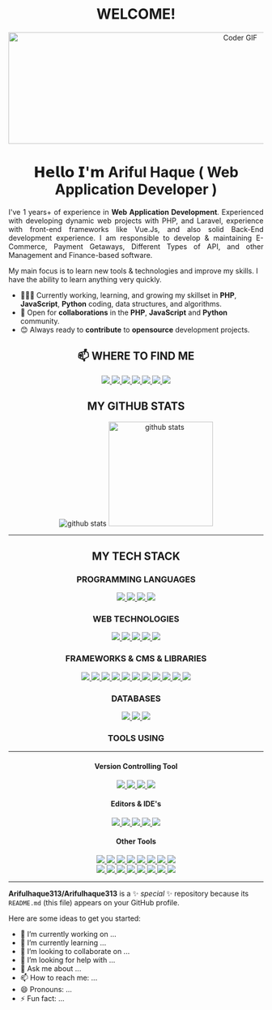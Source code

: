
<h1 align="center"> WELCOME! </h1>
<p align="center"><img src="https://media-exp1.licdn.com/dms/image/C5616AQE8xKrv3ouSCA/profile-displaybackgroundimage-shrink_200_800/0/1641812241807?e=1666828800&v=beta&t=hmd9z4vwYbwcErs0AcnXwEmPNYlpTR-6tN5VfJ19C9k" alt="Coder GIF" width="900" height="220"></p>

<h1 align="center">𝗛𝗲𝗹𝗹𝗼 𝗜'𝗺 Ariful Haque ( Web Application Developer )</h1>

<p align="justify">
I've 1 years+ of experience in <strong>Web Application Development</strong>. Experienced with developing dynamic web projects with PHP, and Laravel, experience with front-end frameworks like Vue.Js, and also solid Back-End development experience.
I am responsible to develop & maintaining E-Commerce, Payment Getaways, Different Types of API, and other Management and Finance-based software. 

My main focus is to learn new tools & technologies and improve my skills. I have the ability to learn anything very quickly. 

</p>

- 👨🏽‍💻 Currently working, learning, and growing my skillset in **PHP**, **JavaScript**, **Python** coding, data structures, and algorithms.
- 🤝 Open for **collaborations** in the **PHP**, **JavaScript** and **Python** community.
- 😊 Always ready to **contribute** to **opensource** development projects.

<h2 align="center">📫 WHERE TO FIND ME</h2>
<p align="center">
    <a title="Facebook" href="https://facebook.com/mi.shajib1/">
        <img src="https://img.shields.io/badge/-MI%20SHAJIB-%233b5998?style=flat-square&logo=Facebook&logoColor=ffffff" />
    </a>
    <a title="LinkedIn" href="https://www.linkedin.com/in/mishajib/">
        <img src="https://img.shields.io/badge/-MI%20SHAJIB-%230e76a8?style=flat-square&logo=Linkedin&logoColor=ffffff" />
    </a>
    <a title="Instagram" href="https://instagram.com/mi.shajib1/">
        <img src="https://img.shields.io/badge/-MI%20SHAJIB-%233f729b?style=flat-square&logo=instagram&logoColor=ffffff" />
    </a>
    <a title="Twitter" href="https://twitter.com/mishajib1">
        <img src="https://img.shields.io/badge/-MI%20SHAJIB-%2300acee?style=flat-square&logo=twitter&logoColor=ffffff" />
    </a>
    <a title="Youtube" href="https://www.youtube.com/channel/UCk-MkWYPZWG8X8vX3wloF0w">
        <img src="https://img.shields.io/badge/-MI%20SHAJIB-%23FF0000?style=flat-square&logo=youtube" />
    </a>
    <a title="Github" href="https://github.com/mishajib">
        <img src="https://img.shields.io/badge/-MI%20SHAJIB-%23211F1F?style=flat-square&logo=github" />
    </a>
    <a title="BitBucket" href="https://bitbucket.org/mishajib/">
        <img src="https://img.shields.io/badge/-BitBucket-darkblue?style=flat-square&logo=bitbucket" />
    </a>

</p>

<h2 align="center"> MY GITHUB STATS </h2>
<p align="center">
  <img title="github stats" src="https://github-readme-stats.vercel.app/api?username=mishajib&show_icons=true&theme=tokyonight&line_height=27">
  <img title="github stats" height="206" src="https://github-readme-stats.vercel.app/api/top-langs/?username=mishajib&theme=tokyonight">
</p>
<hr/>
<h2 align="center"> MY TECH STACK </h2>

<h3 align="center"> PROGRAMMING LANGUAGES </h3>
<p align="center">
  <a title="PHP" href="https://www.php.net/">
    <img src="https://img.shields.io/badge/PHP-%23777BB4.svg?&style=flat-square&logo=php&logoColor=white"/>
  </a>
  <a title="JavaScript" href="https://www.javascript.com/">
    <img src="https://img.shields.io/badge/JavaScript%20-%23323330.svg?&style=flat-square&logo=javascript&logoColor=%23F7DF1E"/>
  </a>
  <a title="Python" href="https://www.python.org/">
    <img src="https://img.shields.io/badge/Python%20-%2314354C.svg?&style=flat-square&logo=python&logoColor=white"/>
  </a>
  <a title="JAVA" href="https://www.java.com/en/">
    <img src="https://img.shields.io/badge/JAVA-%23ED8B00.svg?&style=flat-square&logo=java&logoColor=white"/>
  </a>
  
</p>

<h3 align="center"> WEB TECHNOLOGIES </h3>
<p align="center">
  
<a title="HTML5" href="https://www.w3schools.com/html/default.asp">
  <img src="https://img.shields.io/badge/HTML5%20-%23E34F26.svg?&style=flat-square&logo=html5&logoColor=white"/>
</a>
<a title="CSS3" href="https://www.w3schools.com/css/default.asp">
    <img src="https://img.shields.io/badge/CSS3%20-%231572B6.svg?&style=flat-square&logo=css3&logoColor=white"/>
</a>
<a title="JavaScript" href="https://www.javascript.com/">
    <img src="https://img.shields.io/badge/JavaScript%20-%23323330.svg?&style=flat-square&logo=javascript&logoColor=%23F7DF1E"/>
</a>
<a title="PHP" href="https://www.php.net/">
    <img src="https://img.shields.io/badge/PHP-%23777BB4.svg?&style=flat-square&logo=php&logoColor=white"/>
</a>
<a title="Markdown" href="https://www.markdownguide.org/">
    <img src="https://img.shields.io/badge/Markdown-%23000000.svg?&style=flat-square&logo=markdown&logoColor=white"/>
</a>
  
</p>

<h3 align="center"> FRAMEWORKS & CMS & LIBRARIES </h3>
<p align="center">
    
  <a title="Laravel" href="https://www.laravel.com/">
    <img src="https://img.shields.io/badge/Laravel%20-%23FF2D20.svg?&style=flat-square&logo=laravel&logoColor=white"/>
  </a>
  <a title="Laravel Livewire" href="https://laravel-livewire.com/">
    <img src="https://img.shields.io/badge/Laravel%20Livewire%20-%23FF2D20.svg?&style=flat-square&logo=laravel-livwire&logoColor=white"/>
  </a>
  <a title="CodeIgniter" href="http://codeigniter.com/">
    <img src="http://img.shields.io/badge/-CodeIgniter-%23F7DF1C?style=flat-square&logo=CodeIgniter&logoColor=ffffff&color=%23EE4623" />
  </a>
  <a title="DJango" href="https://www.djangoproject.com/">
    <img src="https://img.shields.io/badge/DJango%20-%23092E20.svg?&style=flat-square&logo=django&logoColor=white"/>
  </a>
  <a title="JQuery" href="https://jquery.com/">
    <img src="https://img.shields.io/badge/JQuery%20-%230769AD.svg?&style=flat-square&logo=jquery&logoColor=white"/>
  </a>
  <a title="Vue.JS" href="https://vuejs.org/">
    <img src="https://img.shields.io/badge/VueJs%20-%2335495e.svg?&style=flat-square&logo=vue.js&logoColor=%234FC08D"/>
  </a>
  <a title="React JS" href="https://reactjs.org/">
    <img src="https://img.shields.io/badge/React-20232A?style=flat-square&logo=react&logoColor=61DAFB"/>
  </a>
   <a title="Alpine JS" href="https://alpinejs.dev/">
    <img src="https://img.shields.io/badge/AlpineJS-8BC0D0?style=flat-square&logo=alpine.js&logoColor=black"/>
  </a>
  <a title="Bootstrap" href="https://getbootstrap.com/">
    <img src="https://img.shields.io/badge/Bootstrap%20-%23563D7C.svg?&style=flat-square&logo=bootstrap&logoColor=white"/>
  </a>
  <a title="Tailwind CSS" href="https://tailwindcss.com/">
    <img src="https://img.shields.io/badge/TailwindCSS%20-%2338B2AC.svg?&style=flat-square&logo=tailwind-css&logoColor=white"/>
  </a>
   <a title="WordPress" href="https://wordpress.org/">
    <img src="https://img.shields.io/badge/WordPress%20-%2321759B.svg?&style=flat-square&logo=wordpress&logoColor=white"/>
  </a>
  
</p>

<h3 align="center"> DATABASES </h3>
<p align="center">
    
  <a title="SQLite" href="https://www.sqlite.org/index.html">
    <img src="https://img.shields.io/badge/SQLite%20-%23003B57.svg?&style=flat-square&logo=sqlite&logoColor=white"/>
  </a>
  <a title="MYSQL" href="https://www.mysql.com/">
    <img src="http://img.shields.io/badge/-MYSQL-%234479A1?style=flat-square&logo=mysql&logoColor=ffffff"/>
  </a>
  <a title="POSTGRESQL" href="https://www.postgresql.org/">
    <img src="https://img.shields.io/badge/PostgreSQL%20-%23336791.svg?&style=flat-square&logo=postgresql&logoColor=white"/>
  </a>
  
</p>

<h3 align="center"> TOOLS USING </h3>
<hr/>
<h4 align="center"> Version Controlling Tool </h4>
<p align="center">

  <a title="Git" href="https://git-scm.com/">
    <img src="https://img.shields.io/badge/Git%20-%23F05033.svg?&style=flat-square&logo=git&logoColor=white"/>
  </a>
  <a title="Github" href="https://github.com/mishajib">
    <img src="https://img.shields.io/badge/Github%20-%23121011.svg?&style=flat-square&logo=github&logoColor=white"/>
  </a>
  <a title="BitBucket" href="https://bitbucket.org/mishajib/">
    <img src="https://img.shields.io/badge/Bitbucket%20-%230047B3.svg?&style=flat-square&logo=bitbucket&logoColor=white"/>
  </a>
  <a title="GitLab" href="https://gitlab.com/mishajib">
    <img src="https://img.shields.io/badge/Gitlab%20-%23181717.svg?&style=flat-square&logo=gitlab&logoColor=white"/>
  </a>  
</p>

<h4 align="center"> Editors & <span title="Intergrated Development Environment">IDE</span>'s </h4>

<p align="center">
    
  <a title="VsCode" href="https://code.visualstudio.com/">
    <img src="https://img.shields.io/badge/-VSCode-%23007ACC?style=flat-square&logo=visual-studio-code" />
  </a>
  <a title="PHPSTORM" href="https://www.jetbrains.com/phpstorm/">
    <img src="https://img.shields.io/badge/-PhpStorm-%239250f5?style=flat-square&logo=phpstorm" />
  </a>
  <a title="PyCharm" href="https://www.jetbrains.com/pycharm/">
    <img src="https://img.shields.io/badge/-PyCharm-%23000000?style=flat-square&logo=pycharm" />
  </a>
  <a title="Sublime Text" href="https://www.sublimetext.com/">
    <img src="https://img.shields.io/badge/-Sublime%20Text-%23FF9800?style=flat-square&logo=sublime-text&logoColor=white" />
  </a>
  <a title="Atom" href="https://atom.io/">
    <img src="https://img.shields.io/badge/-Atom%20-%2366595C?style=flat-square&logo=atom" />
  </a>
    
</p>

<h4 align="center"> Other Tools </h4>

<p align="center">
    
  <a title="Beautiful Soup" href="https://pypi.org/project/beautifulsoup4/">
    <img src="https://img.shields.io/badge/Beautiful%20Soup-%235D87BF.svg?&style=flat-square&logo=beautiful-soup&logoColor=ffffff" />
  </a>
  <a title="Pandas" href="https://pandas.pydata.org/">
    <img src="https://img.shields.io/badge/-Pandas-%23150458?style=flat-square&logo=pandas&logoColor=ffffff" />
  </a>
  <a title="Selenium" href="https://selenium-python.readthedocs.io/">
    <img src="https://img.shields.io/badge/-Selenium-%23006567?style=flat-square&logo=selenium&logoColor=ffffff" />
  </a>
  <a title="Netlify" href="https://www.netlify.com/">
    <img src="https://img.shields.io/badge/-Netlify-%2300C7B7?style=flat-square&logo=netlify&logoColor=ffffff" />
  </a>
  <a title="WebPack" href="https://webpack.js.org/">
    <img src="https://img.shields.io/badge/Webpack%20-%238DD6F9.svg?&style=flat-square&logo=webpack&logoColor=black" />
  </a>
  <a title="ESLint" href="https://eslint.org/">
    <img src="https://img.shields.io/badge/-ESLint-%234B32C3?style=flat-square&logo=eslint" />
  </a>
  <a title="Adobe PhotoShop" href="https://www.adobe.com/products/photoshop.html">
    <img src="https://img.shields.io/badge/Adobe%20Photoshop%20-%2331A8FF.svg?&style=flat-square&logo=adobe%20photoshop&logoColor=white"/>
  </a>
  <a title="Adobe Illustrator" href="https://www.adobe.com/products/photoshop.html">
    <img src="https://img.shields.io/badge/Adobe%20Illustrator%20-%23FF9A00.svg?&style=flat-square&logo=adobe%20illustrator&logoColor=white"/>
  </a>
  <br/>
  <a title="Wordpress WooCommerce Plugin" href="https://woocommerce.com/">
    <img src="https://img.shields.io/badge/WooCommerce%20-%2396588A.svg?&style=flat-square&logo=woocommerce&logoColor=white"/>
  </a>
  <a title="Wordpress Yoast Seo Plugin" href="https://yoast.com/">
    <img src="https://img.shields.io/badge/Yoast%20-%23A4286A.svg?&style=flat-square&logo=yoast&logoColor=white"/>
  </a>
  <a title="Wordpress Rocket (Speed Optimization Plugin)" href="https://wp-rocket.me/">
    <img src="https://img.shields.io/badge/WP%20Rocket-%23F56640.svg?&style=flat-square&logo=wp-rocket&logoColor=white"/>
  </a>
  <a title="The World Wide Web Consortium (W3C)" href="https://www.w3.org/">
    <img src="https://img.shields.io/badge/W3C-%23005A9C.svg?&style=flat-square&logo=w3c&logoColor=white"/>
  </a>
  <a title="APACHE (Web Server)" href="https://www.apache.org/">
    <img src="https://img.shields.io/badge/Apache-%23D22128.svg?&style=flat-square&logo=apache&logoColor=white"/>
  </a>
  <a title="NGINX (Web Server)" href="https://www.nginx.com/">
    <img src="https://img.shields.io/badge/Nginx-%23269539.svg?&style=flat-square&logo=nginx&logoColor=white"/>
  </a>
  <a title="XAMPP" href="https://www.apachefriends.org/download.html">
    <img src="https://img.shields.io/badge/XAMPP-%23FB7A24.svg?&style=flat-square&logo=xampp&logoColor=white"/>
  </a>
  <a title="Trello" href="https://trello.com/">
    <img src="https://img.shields.io/badge/Trello-%230079BF.svg?&style=flat-square&logo=trello&logoColor=white"/>
  </a>
  
</p>
<hr/>

**Arifulhaque313/Arifulhaque313** is a ✨ _special_ ✨ repository because its `README.md` (this file) appears on your GitHub profile.

Here are some ideas to get you started:

- 🔭 I’m currently working on ...
- 🌱 I’m currently learning ...
- 👯 I’m looking to collaborate on ...
- 🤔 I’m looking for help with ...
- 💬 Ask me about ...
- 📫 How to reach me: ...
- 😄 Pronouns: ...
- ⚡ Fun fact: ...

